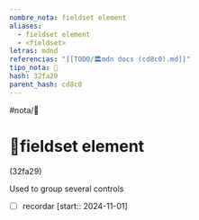 ```yaml
---
nombre_nota: fieldset element
aliases:
  - fieldset element
  - <fieldset>
letras: mdnd
referencias: "[[TODO/🏛️mdn docs (cd8c0).md]]"
tipo_nota: 📑
hash: 32fa29
parent_hash: cd8c0
---
```


#nota/📑

# 📑fieldset element
<div class="hash">(32fa29)</div>


Used to group several controls


- [ ] recordar  [start:: 2024-11-01]
